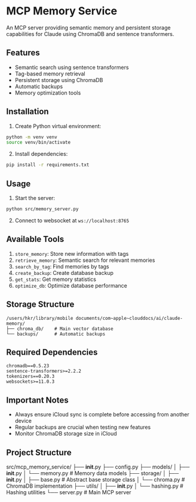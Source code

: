 # MCP Memory Service

An MCP server providing semantic memory and persistent storage capabilities for Claude using ChromaDB and sentence transformers.

## Features

- Semantic search using sentence transformers
- Tag-based memory retrieval
- Persistent storage using ChromaDB
- Automatic backups
- Memory optimization tools

## Installation

1. Create Python virtual environment:
```bash
python -m venv venv
source venv/bin/activate
```

2. Install dependencies:
```bash
pip install -r requirements.txt
```

## Usage

1. Start the server:
```bash
python src/memory_server.py
```

2. Connect to websocket at `ws://localhost:8765`

## Available Tools

1. `store_memory`: Store new information with tags
2. `retrieve_memory`: Semantic search for relevant memories
3. `search_by_tag`: Find memories by tags
4. `create_backup`: Create database backup
5. `get_stats`: Get memory statistics
6. `optimize_db`: Optimize database performance

## Storage Structure
```
/users/hkr/library/mobile documents/com~apple~clouddocs/ai/claude-memory/
├── chroma_db/    # Main vector database
└── backups/      # Automatic backups
```

## Required Dependencies
```
chromadb==0.5.23
sentence-transformers>=2.2.2
tokenizers==0.20.3
websockets>=11.0.3
```

## Important Notes
- Always ensure iCloud sync is complete before accessing from another device
- Regular backups are crucial when testing new features
- Monitor ChromaDB storage size in iCloud

## Project Structure
src/mcp_memory_service/
├── __init__.py
├── config.py
├── models/
│   ├── __init__.py
│   └── memory.py      # Memory data models
├── storage/
│   ├── __init__.py
│   ├── base.py        # Abstract base storage class
│   └── chroma.py      # ChromaDB implementation
├── utils/
│   ├── __init__.py
│   └── hashing.py     # Hashing utilities
└── server.py          # Main MCP server